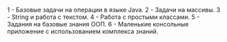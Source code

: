 1 - Базовые задачи на операции в языке Java.
2 - Задачи на массивы.
3 - String и работа с текстом.
4 - Работа с простыми классами.
5 - Задания на базовые знания ООП.
6 - Маленькие консольные приложение с использованием комплекса знаний.